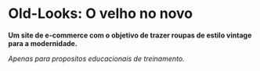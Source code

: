 # Old-Looks: O velho no novo
**Um site de e-commerce com o objetivo de trazer roupas de estilo vintage para a modernidade.**

*Apenas para propositos educacionais de treinamento.*
